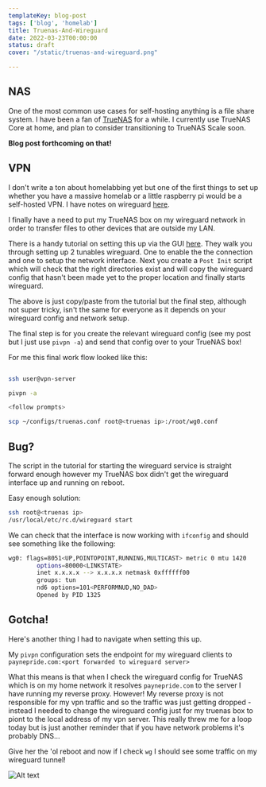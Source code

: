 ```yaml
---
templateKey: blog-post
tags: ['blog', 'homelab']
title: Truenas-And-Wireguard
date: 2022-03-23T00:00:00
status: draft
cover: "/static/truenas-and-wireguard.png"

---
```


## NAS

One of the most common use cases for self-hosting anything is a file share system. 
I have been a fan of [TrueNAS](https://www.truenas.com/) for a while. 
I currently use TrueNAS Core at home, and plan to consider transitioning to TrueNAS Scale soon.

__Blog post forthcoming on that!__ 


## VPN 

I don't write a ton about homelabbing yet but one of the first things to set up whether you have a massive homelab or a little raspberry pi would be a self-hosted VPN.
I have notes on wireguard [here]("/wireguard").

I finally have a need to put my TrueNAS box on my wireguard network in order to transfer files to other devices that are outside my LAN.

There is a handy tutorial on setting this up via the GUI [here](https://www.truenas.com/docs/core/network/wireguard/).
They walk you through setting up 2 tunables wireguard. One to enable the the connection and one to setup the network interface.
Next you create a `Post Init` script which will check that the right directories exist and will copy the wireguard config that hasn't been made yet to the proper location and finally starts wireguard.

The above is just copy/paste from the tutorial but the final step, although not super tricky, isn't the same for everyone as it depends on your wireguard config and network setup.

The final step is for you create the relevant wireguard config (see my post but I just use `pivpn -a`) and send that config over to your TrueNAS box!

For me this final work flow looked like this:

```bash

ssh user@vpn-server

pivpn -a

<follow prompts>

scp ~/configs/truenas.conf root@<truenas ip>:/root/wg0.conf

```

## Bug?

The script in the tutorial for starting the wireguard service is straight forward enough however my TrueNAS box didn't get the wireguard interface up and running on reboot.

Easy enough solution:

```bash
ssh root@<truenas ip>
/usr/local/etc/rc.d/wireguard start
```

We can check that the interface is now working with `ifconfig` and should see something like the following:

```bash 
wg0: flags=8051<UP,POINTOPOINT,RUNNING,MULTICAST> metric 0 mtu 1420
        options=80000<LINKSTATE>
        inet x.x.x.x --> x.x.x.x netmask 0xffffff00
        groups: tun
        nd6 options=101<PERFORMNUD,NO_DAD>
        Opened by PID 1325
```


## Gotcha!

Here's another thing I had to navigate when setting this up.

My `pivpn` configuration sets the endpoint for my wireguard clients to `paynepride.com:<port forwarded to wireguard server>`

What this means is that when I check the wireguard config for TrueNAS which is on my home network it resolves `paynepride.com` to the server I have running my reverse proxy.
However! My reverse proxy is not responsible for my vpn traffic and so the traffic was just getting dropped - instead I needed to change the wireguard config just for my truenas box to piont to the local address of my vpn server.
This really threw me for a loop today but is just another reminder that if you have network problems it's probably DNS...

Give her the 'ol reboot and now if I check `wg` I should see some traffic on my wireguard tunnel!

![Alt text](/images/truenas-wireguard.png "truenas-wireguard")




